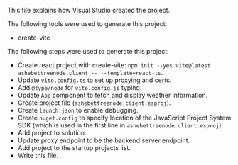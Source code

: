 This file explains how Visual Studio created the project.

The following tools were used to generate this project:
- create-vite

The following steps were used to generate this project:
- Create react project with create-vite: `npm init --yes vite@latest ashebettreenode.client -- --template=react-ts`.
- Update `vite.config.ts` to set up proxying and certs.
- Add `@type/node` for `vite.config.js` typing.
- Update `App` component to fetch and display weather information.
- Create project file (`ashebettreenode.client.esproj`).
- Create `launch.json` to enable debugging.
- Create `nuget.config` to specify location of the JavaScript Project System SDK (which is used in the first line in `ashebettreenode.client.esproj`).
- Add project to solution.
- Update proxy endpoint to be the backend server endpoint.
- Add project to the startup projects list.
- Write this file.
